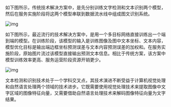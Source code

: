 


如下图所示，传统技术解决方案中，是先分别训练文字检测和文本识别两个模型，然后在服务实施阶段将这两个模型串联到数据流水线中组成图文识别系统。

![img](https://pic4.zhimg.com/80/v2-c1a49777d19401bbff8a040a50c46a8b_hd.jpg)

如下图所示，最近流行的技术解决方案中，是用一个多目标网络直接训练出一个端到端的模型。在训练阶段，该模型的输入是训练图像及图中文本坐标、文本内容，模型优化目标是输出端边框坐标预测误差与文本内容预测误差的加权和。在服务实施阶段，原始图片流过该模型直接输出预测文本信息。相比于传统方案，该方案中模型训练效率更高、服务运营阶段资源开销更少。

![img](https://pic3.zhimg.com/80/v2-57462ddfd42542c344fdaa06372065f6_hd.jpg)

文本检测和识别技术处于一个学科交叉点，其技术演进不断受益于计算机视觉处理和自然语言处理两个领域的技术进步。它既需要使用视觉处理技术来提取图像中文字区域的图像特征向量，又需要借助自然语言处理技术来解码图像特征向量为文字结果。
